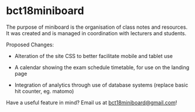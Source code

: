 # bct18miniboard

The purpose of miniboard is the organisation of class notes and resources.
It was created and is managed in coordination with lecturers and students.

Proposed Changes:

- Alteration of the site CSS to better facilitate mobile and tablet use

- A calendar showing the exam schedule timetable, for use on the landing page

- Integration of analytics through use of database systems (replace basic hit counter, eg. matomo)

Have a useful feature in mind? Email us at bct18miniboard@gmail.com!
